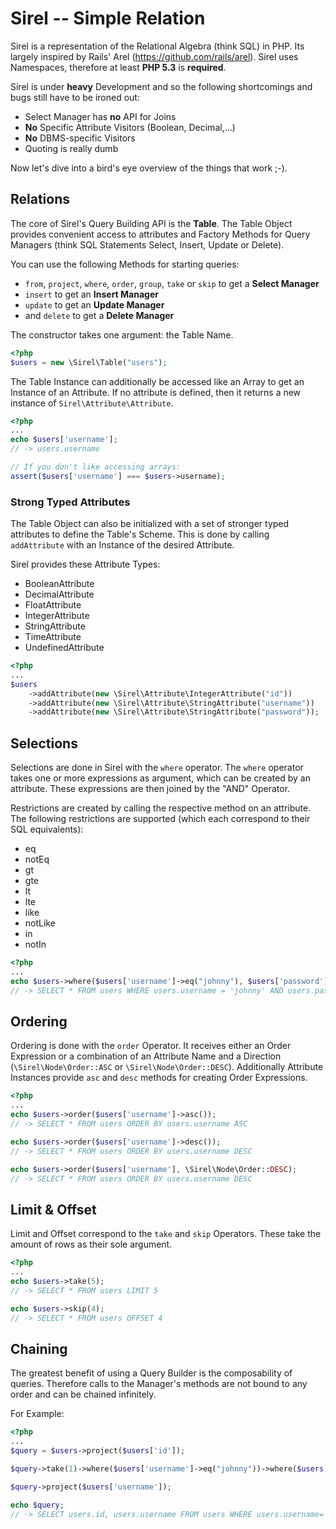 Sirel -- Simple Relation
========================

Sirel is a representation of the Relational Algebra (think SQL) in PHP. Its largely inspired
by Rails' Arel (https://github.com/rails/arel). Sirel uses Namespaces, therefore at least **PHP 5.3** is **required**.

Sirel is under __heavy__ Development and so the following shortcomings and bugs
still have to be ironed out:

 * Select Manager has __no__ API for Joins
 * __No__ Specific Attribute Visitors (Boolean, Decimal,...)
 * __No__ DBMS-specific Visitors
 * Quoting is really dumb

Now let's dive into a bird's eye overview of the things that work ;-).

## Relations

The core of Sirel's Query Building API is the __Table__. The Table Object provides convenient
access to attributes and Factory Methods for Query Managers (think SQL Statements 
Select, Insert, Update or Delete).

You can use the following Methods for starting queries:

 * `from`, `project`, `where`, `order`, `group`, `take` or `skip` to get a __Select Manager__
 * `insert` to get an __Insert Manager__
 * `update` to get an __Update Manager__
 * and `delete` to get a __Delete Manager__

The constructor takes one argument: the Table Name.

```php
<?php
$users = new \Sirel\Table("users");
```

The Table Instance can additionally be accessed like an Array to get an Instance of an Attribute.
If no attribute is defined, then it returns a new instance of `Sirel\Attribute\Attribute`.

```php
<?php
...
echo $users['username'];
// -> users.username

// If you don't like accessing arrays:
assert($users['username'] === $users->username);
```

### Strong Typed Attributes

The Table Object can also be initialized with a set of stronger typed attributes to 
define the Table's Scheme.
This is done by calling `addAttribute` with an Instance of the desired Attribute. 

Sirel provides these Attribute Types:

 * BooleanAttribute
 * DecimalAttribute
 * FloatAttribute
 * IntegerAttribute
 * StringAttribute
 * TimeAttribute
 * UndefinedAttribute

```php
<?php
...
$users
    ->addAttribute(new \Sirel\Attribute\IntegerAttribute("id"))
    ->addAttribute(new \Sirel\Attribute\StringAttribute("username"))
    ->addAttribute(new \Sirel\Attribute\StringAttribute("password"));
```

## Selections

Selections are done in Sirel with the `where` operator. The `where`
operator takes one or more expressions as argument, which can be
created by an attribute. These expressions are then joined by the "AND" Operator.

Restrictions are created by calling the respective method on an attribute. The following
restrictions are supported (which each correspond to their SQL equivalents):

 * eq
 * notEq
 * gt
 * gte
 * lt
 * lte
 * like
 * notLike
 * in
 * notIn

```php
<?php
...
echo $users->where($users['username']->eq("johnny"), $users['password']->eq('superSecretPass'));
// -> SELECT * FROM users WHERE users.username = 'johnny' AND users.password = 'superSecretPass'
```

## Ordering

Ordering is done with the `order` Operator. It receives either an Order Expression
or a combination of an Attribute Name and a Direction (`\Sirel\Node\Order::ASC` or `\Sirel\Node\Order::DESC`).
Additionally Attribute Instances provide `asc` and `desc` methods for creating Order Expressions.

```php
<?php
...
echo $users->order($users['username']->asc());
// -> SELECT * FROM users ORDER BY users.username ASC

echo $users->order($users['username']->desc());
// -> SELECT * FROM users ORDER BY users.username DESC

echo $users->order($users['username'], \Sirel\Node\Order::DESC);
// -> SELECT * FROM users ORDER BY users.username DESC
```

## Limit & Offset

Limit and Offset correspond to the `take` and `skip` Operators. These take the amount of rows
as their sole argument.

```php
<?php
...
echo $users->take(5);
// -> SELECT * FROM users LIMIT 5

echo $users->skip(4);
// -> SELECT * FROM users OFFSET 4
```

## Chaining

The greatest benefit of using a Query Builder is the composability of queries. Therefore
calls to the Manager's methods are not bound to any order and can be chained infinitely.

For Example:

```php
<?php
...
$query = $users->project($users['id']);

$query->take(1)->where($users['username']->eq("johnny"))->where($users['password']->eq('foo'));

$query->project($users['username']);

echo $query;
// -> SELECT users.id, users.username FROM users WHERE users.username='johnny' AND users.password='foo' LIMIT 1
```
